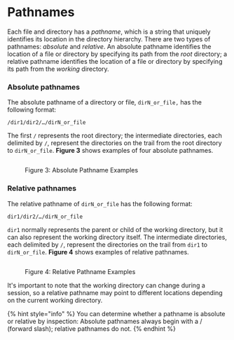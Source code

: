 # Pathnames

Each file and directory has a _pathname_, which is a string that uniquely identifies its location in the directory hierarchy. There are two types of pathnames: _absolute_ and _relative_. An absolute pathname identifies the location of a file or directory by specifying its path from the _root_ directory; a relative pathname identifies the location of a file or directory by specifying its path from the _working_ directory.&#x20;

### Absolute pathnames

The absolute pathname of a directory or file, `dirN_or_file,` has the following format:&#x20;

```
/dir1/dir2/…/dirN_or_file
```

The first `/` represents the root directory; the intermediate directories, each delimited by `/`, represent the directories on the trail from the root directory to `dirN_or_file`. **Figure 3** shows examples of four absolute pathnames.&#x20;

<figure><img src="https://lh6.googleusercontent.com/L5AY4VGHdsVYWSKkicK4tU758bIXimYQphD7_ojQwtjKISL6dhGrPlLbFVKurw_vqRGYRbmp4ZTV22RP9QmeL9oNkaf83SRzdP0Ou6oJ7Akomg2DbQrtY7iJa-lKHdbh39qvpm0cceJBFW54y499qbQ" alt=""><figcaption><p>Figure 3: Absolute Pathname Examples</p></figcaption></figure>

### Relative pathnames

The relative pathname of `dirN_or_file` has the following format:&#x20;

```
dir1/dir2/…/dirN_or_file
```

`dir1` normally represents the parent or child of the working directory, but it can also represent the working directory itself. The intermediate directories, each delimited by `/`, represent the directories on the trail from `dir1` to `dirN_or_file`. **Figure 4** shows examples of relative pathnames.&#x20;

<figure><img src="https://lh3.googleusercontent.com/G6fYIoWumsNAoXkf7lnMwc5TEdyJ1zDcFSyqwmyFm-J8xG0YwJB2-zCmzuwDkOFFEv-Tzo3l8e7e7h9KkrJbfBO7qe7Khj5caDlE8P8R_kN2H8RAA_LF2gD-uk5dSEQK23Yv1DxJM0F4chlgWH3tnYE" alt=""><figcaption><p>Figure 4: Relative Pathname Examples</p></figcaption></figure>

It's important to note that the working directory can change during a session, so a relative pathname may point to different locations depending on the current working directory.

{% hint style="info" %}
You can determine whether a pathname is absolute or relative by inspection: Absolute pathnames always begin with a / (forward slash); relative pathnames do not.&#x20;
{% endhint %}
